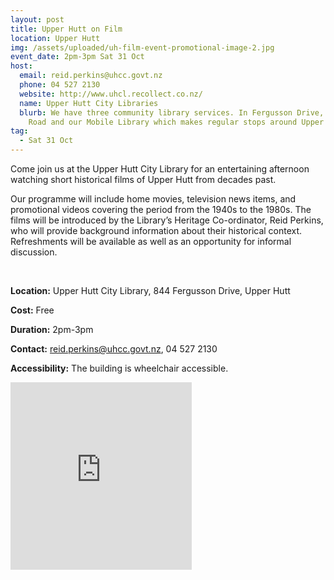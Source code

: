 ```yaml
---
layout: post
title: Upper Hutt on Film
location: Upper Hutt
img: /assets/uploaded/uh-film-event-promotional-image-2.jpg
event_date: 2pm-3pm Sat 31 Oct
host:
  email: reid.perkins@uhcc.govt.nz
  phone: 04 527 2130
  website: http://www.uhcl.recollect.co.nz/
  name: Upper Hutt City Libraries
  blurb: We have three community library services. In Fergusson Drive, Pinehaven
    Road and our Mobile Library which makes regular stops around Upper Hutt.
tag:
  - Sat 31 Oct
---
```

Come join us at the Upper Hutt City Library for an entertaining afternoon watching short historical films of Upper Hutt from decades past. 

Our programme will include home movies, television news items, and promotional videos covering the period from the 1940s to the 1980s. The films will be introduced by the Library’s Heritage Co-ordinator, Reid Perkins, who will provide background information about their historical context. Refreshments will be available as well as an opportunity for informal discussion.

<br>

**Location:** Upper Hutt City Library, 844 Fergusson Drive, Upper Hutt

**Cost:** Free

**Duration:** 2pm-3pm

**Contact:** reid.perkins@uhcc.govt.nz, 04 527 2130

**Accessibility:** The building is wheelchair accessible.

<iframe src="https://www.facebook.com/plugins/page.php?href=https%3A%2F%2Fwww.facebook.com%2FUpperHuttCityLibrary%2F&tabs=header&width=290&height=300&small_header=false&adapt_container_width=true&hide_cover=false&show_facepile=true&appId" width="290" height="300" style="border:none;overflow:hidden" scrolling="no" frameborder="0" allowTransparency="true" allow="encrypted-media"></iframe>
